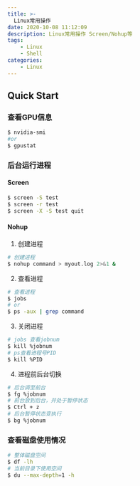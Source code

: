 ```yaml
---
title: >-
  Linux常用操作
date: 2020-10-08 11:12:09
description: Linux常用操作 Screen/Nohup等
tags:
	- Linux
	- Shell
categories:
	- Linux
---
```


## Quick Start

### 查看GPU信息

``` bash
$ nvidia-smi
#or
$ gpustat
```

### 后台运行进程

#### Screen

``` bash
$ screen -S test
$ screen -r test
$ screen -X -S test quit
```

#### Nohup

1. 创建进程

``` bash
# 创建进程
$ nohup command > myout.log 2>&1 &
```

2. 查看进程

```bash
# 查看进程
$ jobs
# or
$ ps -aux | grep command
```

3. 关闭进程

```bash
# jobs 查看jobnum
$ kill %jobnum
# ps查看进程号PID
$ kill %PID
```

4. 进程前后台切换

```bash
# 后台调至前台
$ fg %jobnum
# 前台放到后台，并处于暂停状态
$ Ctrl + z
# 后台暂停状态变执行
$ bg %jobnum
```

### 查看磁盘使用情况

```bash
# 整体磁盘空间
$ df -lh
# 当前目录下使用空间
$ du --max-depth=1 -h
```



#### 

